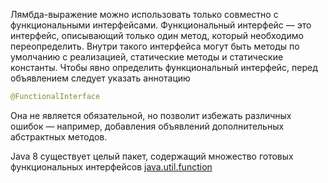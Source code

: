 Лямбда-выражение можно использовать только совместно с функциональными интерфейсами.
Функциональный интерфейс — это интерфейс, описывающий только один метод, который необходимо переопределить.
Внутри такого интерфейса могут быть методы по умолчанию с реализацией, статические методы и статические константы.
Чтобы явно определить функциональный интерфейс, перед объявлением следует указать аннотацию
```java
@FunctionalInterface
```
Она не является обязательной, но позволит избежать различных ошибок — например, добавления объявлений дополнительных абстрактных методов.

Java 8 существует целый пакет, содержащий множество готовых функциональных интерфейсов
[java.util.function](?Languages/Java/java/util/function/)

